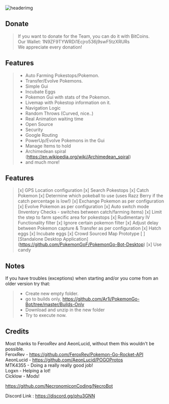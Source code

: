 ![headerimg](http://image.prntscr.com/image/b238b63b4f044813a91f772241be8d45.jpg)

Donate
------------
> If you want to donate for the Team, you can do it with BitCoins.<br>
> Our Wallet: 1N9ZF9TYWRDi1Ecjro536j9swF5tzXRURs<br>
> We appreciate every donation!<br>

Features
-------------
> - Auto Farming Pokestops/Pokemon.
> - Transfer/Evolve Pokemons.
> - Simple Gui
> - Incubate Eggs
> - Pokemon Gui with stats of the Pokemon.
> - Livemap with Pokestop information on it.
> - Navigation Logic
> - Random Throws (Curved, nice..)
> - Real Animation waiting time
> - Open Source
> - Security
> - Google Routing
> - PowerUp/Evolve Pokemons in the Gui
> - Manage Items to hold
> - Archimedean spiral (https://en.wikipedia.org/wiki/Archimedean_spiral)
> - and much more!

## Features
> [x] GPS Location configuration
> [x] Search Pokestops
> [x] Catch Pokemon
> [x] Determine which pokeball to use (uses Razz Berry if the catch percentage is low!)
> [x] Exchange Pokemon as per configuration
> [x] Evolve Pokemon as per configuration
> [x] Auto switch mode (Inventory Checks - switches between catch/farming items)
> [x] Limit the step to farm specific area for pokestops
> [x] Rudimentary IV Functionality filter
> [x] Ignore certain pokemon filter
> [x] Adjust delay between Pokemon capture & Transfer as per configuration
> [x] Hatch eggs
> [x] Incubate eggs
> [x] Crowd Sourced Map Prototype
> [ ] [Standalone Desktop Application] (https://github.com/PokemonGoF/PokemonGo-Bot-Desktop)
> [x] Use candy

Notes
-------------
If you have troubles (exceptions) when starting and/or you come from an older version try that:
> - Create new empty folder. 
> - go to builds only, https://github.com/Ar1i/PokemonGo-Bot/tree/master/Builds-Only
> - Download and unzip in the new folder
> - Try to execute now.

Credits
-------------------
Most thanks to FeroxRev and AeonLucid, without them this wouldn't be possible.<br>
FeroxRev - https://github.com/FeroxRev/Pokemon-Go-Rocket-API<br>
AeonLucid - https://github.com/AeonLucid/POGOProtos<br>
MTK4355 - Doing a really really good job!<br>
Logxn - Helping a lot! <br>
Cicklow - Mods!

https://github.com/NecronomiconCoding/NecroBot<br>

Discord Link : https://discord.gg/phu3GNN<br>
